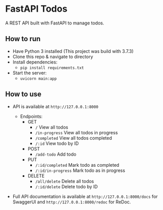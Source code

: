 # FastAPI Todos

A REST API built with FastAPI to manage todos.

## How to run

- Have Python 3 installed (This project was build with 3.7.3)
- Clone this repo & navigate to directory
- Install dependencies:
  - `pip install requirements.txt`
- Start the server:
  - `uvicorn main:app`

## How to use

- API is available at `http://127.0.0.1:8000`

  - Endpoints:
    - GET
      - `/` View all todos
      - `/in-progress` View all todos in progress
      - `/completed` View all todos completed
      - `/:id` View todo by ID
    - POST
      - `/add-todo` Add todo
    - PUT
      - `/:id/completed` Mark todo as completed
      - `/:id/in-progress` Mark todo as in progress
    - DELETE
      - `/all/delete` Delete all todos
      - `/:id/delete` Delete todo by ID

- Full API documentation is available at `http://127.0.0.1:8000/docs` for SwaggerUI and `http://127.0.0.1:8000/redoc` for ReDoc.
